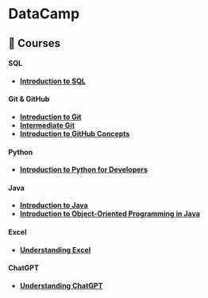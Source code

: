 # DataCamp
## 🔹 Courses
#### **SQL**
- **[Introduction to SQL](https://www.datacamp.com/completed/statement-of-accomplishment/course/02054ab1e85c2374bf5ba7980dc12f019e021d01)**

#### **Git & GitHub**
- **[Introduction to Git](https://www.datacamp.com/completed/statement-of-accomplishment/course/4bf4dcd9bf95c351a71590b2e869e65fd49195bb)**
- **[Intermediate Git](https://www.datacamp.com/completed/statement-of-accomplishment/course/5c6682ebec45f769f3db67d2f94a455e1330f287)**
- **[Introduction to GitHub Concepts](https://www.datacamp.com/completed/statement-of-accomplishment/course/62cb0b93860531217cb60712b5676736e805020d)**

#### **Python**
- **[Introduction to Python for Developers](https://www.datacamp.com/completed/statement-of-accomplishment/course/e17798273de92a746e7071e8b343097870f040d2)**

#### **Java**
- **[Introduction to Java](https://www.datacamp.com/completed/statement-of-accomplishment/course/35b1996d7fab171f96f7b7494b18f800a1cc65a8)**
- **[Introduction to Object-Oriented Programming in Java](https://www.datacamp.com/completed/statement-of-accomplishment/course/46c9c0d5624ddcb9f0c5f3ea435114e6ec9c1708)**

#### **Excel**
- **[Understanding Excel](https://www.datacamp.com/completed/statement-of-accomplishment/course/88400b2f352647ee6d3ea70f03b705fb5da638ed)**

#### **ChatGPT**
- **[Understanding ChatGPT](https://www.datacamp.com/completed/statement-of-accomplishment/course/3f1c36c6d71c3659118d9b21d506db4d19530332)**
